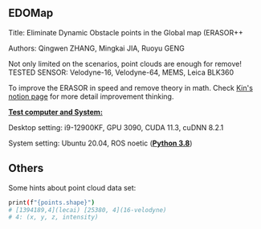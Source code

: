 EDOMap
---

Title: Eliminate Dynamic Obstacle points  in the Global map (ERASOR++

Authors: Qingwen ZHANG, Mingkai JIA, Ruoyu GENG

Not only limited on the scenarios, point clouds are enough for remove! TESTED SENSOR: Velodyne-16, Velodyne-64, MEMS, Leica BLK360

To improve the ERASOR in speed and remove theory in math. Check [Kin's notion page](https://www.notion.so/kinzhang/EDOMap-Eliminate-Dynamic-Obstacle-points-in-the-Global-map-ERASOR-6732884af87d430e9405c1e5e5c6ad73) for more detail improvement thinking.



**<u>Test computer and System:</u>**

Desktop setting: i9-12900KF, GPU 3090, CUDA 11.3, cuDNN 8.2.1

System setting: Ubuntu 20.04, ROS noetic (**<u>Python 3.8</u>**)






## Others

Some hints about point cloud data set:
```bash
print(f"{points.shape}")
# [1394189,4](lecai) [25380, 4](16-velodyne) 
# 4: (x, y, z, intensity)
```